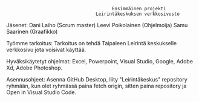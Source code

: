                                            Ensimmäinen projekti
                                     Leirintäkeskuksen verkkosivusto


Jäsenet:
Dani Laiho (Scrum master)
Leevi Poikolainen (Ohjelmoija)
Samu Saarinen (Graafikko)

Työmme tarkoitus:
Tarkoitus on tehdä Taipaleen Leirintä keskukselle verkkosivu jota voisivat käyttää.

Hyväksikäytetyt ohjelmat:
Excel, Powerpoint, Visual Studio, Google, Adobe Xd, Adobe Photoshop.

Asennusohjeet:
Asenna GitHub Desktop, liity "Leirintäkeskus" repository ryhmään, kun olet ryhmässä paina fetch origin, sitten paina repository ja Open in Visual Studio Code. 
